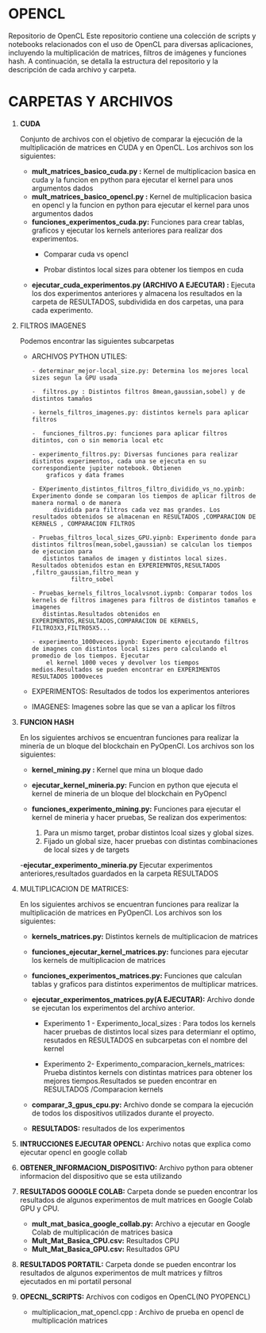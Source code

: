 # OPENCL

Repositorio de OpenCL
Este repositorio contiene una colección de scripts y notebooks relacionados con el uso de OpenCL para diversas aplicaciones, incluyendo la multiplicación de matrices, filtros de imágenes y funciones hash. A continuación, se detalla la estructura del repositorio y la descripción de cada archivo y carpeta.

# CARPETAS Y ARCHIVOS

1. **CUDA**
   
    Conjunto de archivos con el objetivo de comparar la ejecución de la multiplicación de matrices en CUDA y en OpenCL. Los archivos son los siguientes:
   - **mult_matrices_basico_cuda.py :** Kernel de multiplicacion basica en cuda y la funcion en python para ejecutar el kernel para unos argumentos dados
   - **mult_matrices_basico_opencl.py :** Kernel de multiplicacion basica en opencl y la funcion en python para ejecutar el kernel para unos argumentos dados
   - **funciones_experimentos_cuda.py:** Funciones para crear tablas, graficos y ejecutar los kernels anteriores para realizar dos experimentos.
     - Comparar cuda vs opencl
     
     - Probar distintos local sizes para obtener los tiempos en cuda
   - **ejecutar_cuda_experimentos.py (ARCHIVO A EJECUTAR) :** Ejecuta los dos experimentos anteriores y almacena los resultados en la carpeta de RESULTADOS, 
         subdividida en dos carpetas, una para cada experimento. 

3. FILTROS IMAGENES

      Podemos encontrar las siguientes subcarpetas

      - ARCHIVOS PYTHON UTILES:
     
            - determinar_mejor-local_size.py: Determina los mejores local sizes segun la GPU usada
        
            -  filtros.py : Distintos filtros 8mean,gaussian,sobel) y de distintos tamaños
        
            - kernels_filtros_imagenes.py: distintos kernels para aplicar filtros
        
            -  funciones_filtros.py: funciones para aplicar filtros ditintos, con o sin memoria local etc
        
            - experimento_filtros.py: Diversas funciones para realizar distintos experimentos, cada una se ejecuta en su correspondiente jupiter notebook. Obtienen 
                graficos y data frames

            - EXperimento_distintos_filtros_filtro_dividido_vs_no.ypinb: Experimento donde se comparan los tiempos de aplicar filtros de manera normal o de manera 
                  dividida para filtros cada vez mas grandes. Los resultados obtenidos se almacenan en RESULTADOS ,COMPARACION DE KERNELS , COMPARACION FILTROS

            - Pruebas_filtros_local_sizes_GPU.yipnb: Experimento donde para distintos filtros(mean,sobel,gaussian) se calculan los tiempos de ejecucion para 
               distintos tamaños de imagen y distintos local sizes. Resultados obtenidos estan en EXPERIEMNTOS,RESULTADOS ,filtro_gaussian,filtro_mean y 
                       filtro_sobel

            - Pruebas_kernels_filtros_localvsnot.iypnb: Comparar todos los kernels de filtros imagenes para filtros de distintos tamaños e imagenes 
               distintas.Resultados obtenidos en EXPERIMENTOS,RESULTADOS,COMPARACION DE KERNELS, FILTRO3X3,FILTRO5X5...
        
            - experimento_1000veces.ipynb: Experimento ejecutando filtros de imagnes con distintos local sizes pero calculando el promedio de los tiempos. Ejecutar 
                el kernel 1000 veces y devolver los tiempos medios.Resultados se pueden encontrar en EXPERIMENTOS RESULTADOS 1000veces

      - EXPERIMENTOS: Resultados de todos los experimentos anteriores
      - IMAGENES: Imagenes sobre las que se van a aplicar los filtros

  3. **FUNCION HASH**
     
     En los siguientes archivos se encuentran funciones para realizar la minería de un bloque del blockchain en PyOpenCl. Los archivos son los siguientes:
     
        - **kernel_mining.py :** Kernel que mina un bloque dado
          
        - **ejecutar_kernel_mineria.py:** Funcion en python que ejecuta el kernel de mineria de un bloque del blockchain en PyOpencl
          
        - **funciones_experimento_mining.py:** Funciones para ejecutar el kernel de mineria y hacer pruebas, Se realizan dos experimentos:
             1. Para un mismo target, probar distintos lcoal sizes y global sizes. 
             2. Fijado un global size, hacer pruebas con distintas combinaciones de local sizes y de targets
                
        -**ejecutar_experimento_mineria.py** Ejecutar experimentos anteriores,resultados guardados en la carpeta RESULTADOS

4. MULTIPLICACION DE MATRICES:
   
   En los siguientes archivos se encuentran funciones para realizar la multiplicación de matrices en PyOpenCl. Los archivos son los siguientes:

  
    - **kernels_matrices.py:** Distintos kernels de multiplicacion de matrices
     
    - **funciones_ejecutar_kernel_matrices.py:**  funciones para ejecutar los kernels de multiplicacion de matrices
     
    - **funciones_experimentos_matrices.py:** Funciones que calculan tablas y graficos para distintos experimentos de multiplicar matrices.

    - **ejecutar_experimentos_matrices.py(A EJECUTAR):**  Archivo donde se ejecutan los experimentos del archivo anterior. 
      
       - Experimento 1 - Experimento_local_sizes : Para todos los kernels hacer pruebas de distintos local sizes para determianr el optimo, resutados en RESULTADOS en 
               subcarpetas con el nombre del kernel

       - Experimento 2- Experimento_comparacion_kernels_matrices: Prueba distintos kernels con distintas matrices para obtener los mejores tiempos.Resultados se pueden 
                  encontrar en RESULTADOS /Comparacion kernels

   - **comparar_3_gpus_cpu.py:** Archivo donde se compara la ejecución de todos los dispositivos utilizados durante el proyecto.
          
   - **RESULTADOS:** resultados de los experimentos

5. **INTRUCCIONES EJECUTAR OPENCL:**  Archivo notas que explica como ejecutar opencl en google collab

6. **OBTENER_INFORMACION_DISPOSITIVO:** Archivo python para obtener informacion del dispositivo que se esta utilizando

7. **RESULTADOS GOOGLE COLAB:** Carpeta donde se pueden encontrar los resultados de algunos experimentos de mult matrices en Google Colab GPU y CPU.
   - **mult_mat_basica_google_collab.py:** Archivo  a ejecutar en Google Colab de multiplicación de matrices basica
   - **Mult_Mat_Basica_CPU.csv:** Resultados CPU
   - **Mult_Mat_Basica_GPU.csv:** Resultados GPU
  
8. **RESULTADOS PORTATIL:** Carpeta donde se pueden encontrar los resultados de algunos experimentos de mult matrices y filtros ejecutados en mi portatil personal

9. **OPECNL_SCRIPTS:** Archivos con codigos en OpenCL(NO PYOPENCL)
    - multiplicacion_mat_opencl.cpp : Archivo de prueba en opencl de multiplicación matrices
      
      
